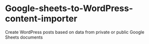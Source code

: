 # Google-sheets-to-WordPress-content-importer
Create WordPress posts based on data from private or public Google Sheets documents
